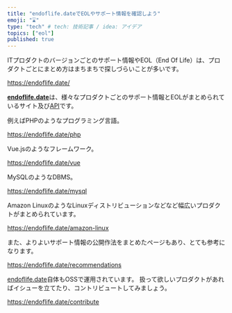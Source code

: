 ```yaml
---
title: "endoflife.dateでEOLやサポート情報を確認しよう"
emoji: "⌛"
type: "tech" # tech: 技術記事 / idea: アイデア
topics: ["eol"]
published: true
---
```


ITプロダクトのバージョンごとのサポート情報やEOL（End Of Life）は、プロダクトごとにまとめ方はまちまちで探しづらいことが多いです。

https://endoflife.date/

[**endoflife.date**](https://endoflife.date/)は、様々なプロダクトごとのサポート情報とEOLがまとめられているサイト及び[API](https://endoflife.date/docs/api)です。

例えばPHPのようなプログラミング言語。

https://endoflife.date/php

Vue.jsのようなフレームワーク。

https://endoflife.date/vue

MySQLのようなDBMS。

https://endoflife.date/mysql

Amazon LinuxのようなLinuxディストリビューションなどなど幅広いプロダクトがまとめられています。

https://endoflife.date/amazon-linux

また、よりよいサポート情報の公開作法をまとめたページもあり、とても参考になります。

https://endoflife.date/recommendations

[endoflife.date](https://github.com/endoflife-date/endoflife.date)自体もOSSで運用されています。
扱って欲しいプロダクトがあればイシューを立てたり、コントリビュートしてみましょう。

https://endoflife.date/contribute
